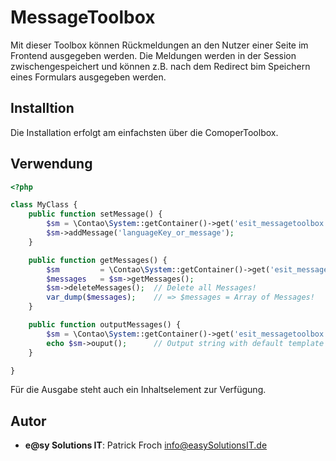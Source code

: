 # MessageToolbox

Mit dieser Toolbox können Rückmeldungen an den Nutzer einer Seite im Frontend ausgegeben werden. Die Meldungen werden
in der Session zwischengespeichert und können z.B. nach dem Redirect bim Speichern eines Formulars ausgegeben werden.

## Installtion 

Die Installation erfolgt am einfachsten über die ComoperToolbox.

## Verwendung

```php
<?php

class MyClass {
    public function setMessage() {
        $sm = \Contao\System::getContainer()->get('esit_messagetoolbox.services.session.message');
        $sm->addMessage('languageKey_or_message');
    }

    public function getMessages() {
        $sm         = \Contao\System::getContainer()->get('esit_messagetoolbox.services.session.message');
        $messages   = $sm->getMessages();
        $sm->deleteMessages();  // Delete all Messages!
        var_dump($messages);    // => $messages = Array of Messages!
    }

    public function outputMessages() {
        $sm = \Contao\System::getContainer()->get('esit_messagetoolbox.services.session.message');
        echo $sm->ouput();      // Output string with default template AND DELETES ALL MESSAGES!
    }

}
```

Für die Ausgabe steht auch ein Inhaltselement zur Verfügung.

## Autor

- __e@sy Solutions IT__: Patrick Froch <info@easySolutionsIT.de>

